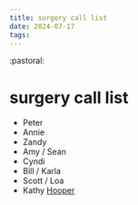 ```yaml
---
title: surgery call list
date: 2024-07-17
tags: 
---
```

:pastoral:

# surgery call list
- Peter
- Annie
- Zandy
- Amy / Sean
- Cyndi
- Bill / Karla
- Scott / Loa
- Kathy [Hooper](Hooper.md)

